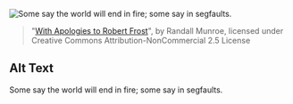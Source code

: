 ![Some say the world will end in fire; some say in segfaults.](https://imgs.xkcd.com/comics/with_apologies_to_robert_frost.png)
> "[With Apologies to Robert Frost](https://xkcd.com/312/)", by Randall Munroe, licensed under Creative Commons Attribution-NonCommercial 2.5 License

## Alt Text
Some say the world will end in fire; some say in segfaults.
